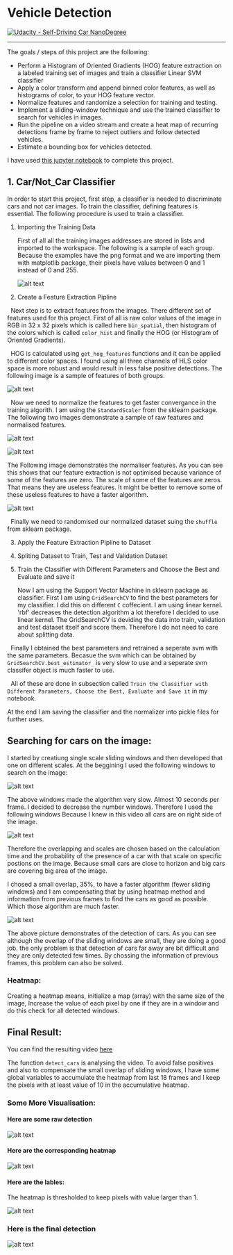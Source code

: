 # Vehicle Detection
[![Udacity - Self-Driving Car NanoDegree](https://s3.amazonaws.com/udacity-sdc/github/shield-carnd.svg)](http://www.udacity.com/drive)

---

The goals / steps of this project are the following:

* Perform a Histogram of Oriented Gradients (HOG) feature extraction on a labeled training set of images and train a classifier Linear SVM classifier
* Apply a color transform and append binned color features, as well as histograms of color, to your HOG feature vector. 
* Normalize features and randomize a selection for training and testing.
* Implement a sliding-window technique and use the trained classifier to search for vehicles in images.
* Run the pipeline on a video stream and create a heat map of recurring detections frame by frame to reject outliers and follow detected vehicles.
* Estimate a bounding box for vehicles detected.

[//]: # (Image References)
[image1]: ./output_images/Car_NotCar.png "Car vs NotCar Sample"
[image2]: ./output_images/features.png "Visualisation of Features"
[image3]: ./output_images/actual_features.png "Raw Features"
[image4]: ./output_images/Normalized_features.png "Normalized Features"
[image5]: ./output_images/Normalizer.png "Normalizer"
[image6]: ./output_images/sliding_wins_1.png "Sliding Windows"
[image7]: ./output_images/sliding_wins_2.png "Faster Sliding Windows"
[image8]: ./output_images/detection_samples.png "More Example of Car Detection"
[image9]: ./output_images/heat_map_sample.png "Heat Map Sample"
[image10]: ./output_images/labels_samples.png "Thresholded labels samples"
[image11]: ./output_images/final_detection_sample.png "Final Detection Samples"
[video1]: ./project_video_out.mp4

I have used [this jupyter notebook](https://github.com/yosoufe/CarND-Vehicle-Detection/blob/master/Vehicle%20Detection.ipynb) to complete this project.

## 1. Car/Not_Car Classifier

In order to start this project, first step, a classifier is needed to discriminate cars and not car images. To train the classifier, defining features is essential. The following procedure is used to train a classifier.

1. Importing the Training Data

   First of all all the training images addresses are stored in lists and imported to the workspace. The following is a sample of each group. Because the examples have the png format and we are importing them with matplotlib package, their pixels have values between 0 and 1 instead of 0 and 255.
   
   ![alt text][image1]

2. Create a Feature Extraction Pipline

   Next step is to extract features from the images. There different set of features used for this project. First of all is raw color values of the image in RGB in 32 x 32 pixels which is called here `bin_spatial`, then histogram of the colors which is called `color_hist` and finally the HOG (or Histogram of Oriented Gradients).
   
   HOG is calculated using `get_hog_features` functions and it can be applied to different color spaces. I found using all three channels of HLS color space is more robust and would result in less false positive detections. The following image is a sample of features of both groups.
   
   ![alt text][image2]
   
   Now we need to normalize the features to get faster convergance in the training algorith. I am using the `StandardScaler` from the sklearn package. The following two images demonstrate a sample of raw features and normalised features.
   
   ![alt text][image3]
   
   ![alt text][image4]
   
   The Following image demonstrates the normaliser features. As you can see this shows that our feature extraction is not optimised because variance of some of the features are zero. The scale of some of the features are zeros. That means they are useless features. It might be better to remove some of these useless features to have a faster algorithm. 
   
   ![alt text][image5]
   
   Finally we need to randomised our normalized dataset suing the `shuffle` from sklearn package.

3. Apply the Feature Extraction Pipline to Dataset
4. Spliting Dataset to Train, Test and Validation Dataset
5. Train the Classifier with Different Parameters and Choose the Best and Evaluate and save it

   Now I am using the Support Vector Machine in sklearn package as classifier. First I am using `GridSearchCV` to find the best parameters for my classifier. I did this on different `C` coffecient. I am using linear kernel. 'rbf' decreases the detection algorithm a lot therefore I decided to use linear kernel. The GridSearchCV is deviding the data into train, validation and test dataset itself and score them. Therefore I do not need to care about splitting data.
   
   Finally I obtained the best parameters and retrained a seperate svm with the same parameters. Becasue the svm which can be obtained by `GridSearchCV.best_estimator_` is very slow to use and a seperate svm classifer object is much faster to use.
   
   All of these are done in subsection called `Train the Classifier with Different Parameters, Choose the Best, Evaluate and Save it` in my notebook.
   
   At the end I am saving the classifier and the normalizer into pickle files for further uses.

## Searching for cars on the image:
I started by creatiung single scale sliding windows and then developed that one on different scales. At the beggining I used the following windows to search on the image:

![alt text][image6]

The above windows made the algorithm very slow. Almost 10 seconds per frame. I decided to decrease the number windows. Therefore I used the following windows Because I knew in this video all cars are on right side of the image.

![alt text][image7]

Therefore the overlapping and scales are chosen based on the calculation time and the probability of the presence of a car with that scale on specific postions on the image. Because small cars are close to horizon and big cars are covering big area of the image.

I chosed a small overlap, 35%, to have a faster algorithm (fewer sliding windows) and I am compensating that by using heatmap method and information from previous frames to find the cars as good as possible. Which those algorithm are much faster.

![alt text][image8]

The above picture demonstrates of the detection of cars. As you can see although the overlap of the sliding windows are small, they are doing a good job. the only problem is that detection of cars far away are bit difficult and they are only detected few times. By chossing the information of previous frames, this problem can also be solved.

### Heatmap:
Creating a heatmap means, initialize a map (array) with the same size of the image, Increase the value of each pixel by one if they are in a window and do this check for all detected windows. 

## Final Result:
You can find the resulting video [here](https://youtu.be/LlQv3c4PjVg)

The function `detect_cars` is analysing the video.
To avoid false positives and also to compensate the small overlap of sliding windows, I have some global variables to accumulate the heatmap from last 18 frames and I keep the pixels with at least value of 10 in the accumulative heatmap.


### Some More Visualisation:

#### Here are some raw detection

![alt text][image8]

#### Here are the corresponding heatmap

![alt text][image9]

#### Here are the lables:
The heatmap is thresholded to keep pixels with value larger than 1.

![alt text][image10]

### Here is the final detection

![alt text][image11]
